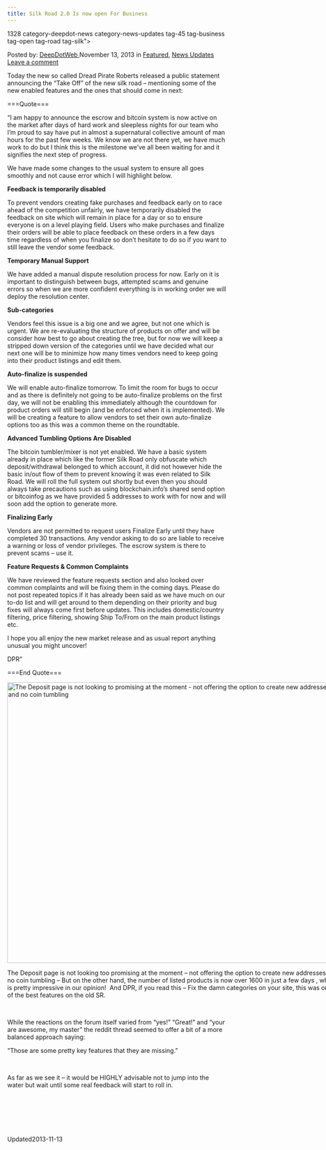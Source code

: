 ```yaml
---
title: Silk Road 2.0 Is now open For Business
---
```

1328 category-deepdot-news category-news-updates tag-45 tag-business tag-open tag-road tag-silk">

<p class="post-meta">
<span>Posted by: <a href="https://www.deepdotweb.com/author/admin/" title="">DeepDotWeb </a></span>
<span>November 13, 2013</span>
<span>in <a href="https://www.deepdotweb.com/category/deepdot-news/" rel="category tag">Featured</a>, <a href="https://www.deepdotweb.com/category/news-updates/" rel="category tag">News Updates</a></span>
<span><a href="https://www.deepdotweb.com/2013/11/13/silk-road-2-0-is-now-open-for-business/#respond">Leave a comment</a></span>
</p>
<div class="clear"></div>
<div class="entry">
<p>Today the new so called Dread Pirate Roberts released a public statement announcing the &#8220;Take Off&#8221; of the new silk road &#8211; mentioning some of the new enabled features and the ones that should come in next:</p>
<p>===Quote===</p>
<p>&#8220;I am happy to announce the escrow and bitcoin system is now active on the market after days of hard work and sleepless nights for our team who I&#8217;m proud to say have put in almost a supernatural collective amount of man hours for the past few weeks. We know we are not there yet, we have much work to do but I think this is the milestone we&#8217;ve all been waiting for and it signifies the next step of progress.</p>
<p>We have made some changes to the usual system to ensure all goes smoothly and not cause error which I will highlight below.</p>
<p><strong>Feedback is temporarily disabled</strong></p>
<p>To prevent vendors creating fake purchases and feedback early on to race ahead of the competition unfairly, we have temporarily disabled the feedback on site which will remain in place for a day or so to ensure everyone is on a level playing field. Users who make purchases and finalize their orders will be able to place feedback on these orders in a few days time regardless of when you finalize so don&#8217;t hesitate to do so if you want to still leave the vendor some feedback.</p>
<p><strong>Temporary Manual Support</strong></p>
<p>We have added a manual dispute resolution process for now. Early on it is important to distinguish between bugs, attempted scams and genuine errors so when we are more confident everything is in working order we will deploy the resolution center.</p>
<p><strong>Sub-categories</strong></p>
<p>Vendors feel this issue is a big one and we agree, but not one which is urgent. We are re-evaluating the structure of products on offer and will be consider how best to go about creating the tree, but for now we will keep a stripped down version of the categories until we have decided what our next one will be to minimize how many times vendors need to keep going into their product listings and edit them.</p>
<p><strong>Auto-finalize is suspended</strong></p>
<p>We will enable auto-finalize tomorrow. To limit the room for bugs to occur and as there is definitely not going to be auto-finalize problems on the first day, we will not be enabling this immediately although the countdown for product orders will still begin (and be enforced when it is implemented). We will be creating a feature to allow vendors to set their own auto-finalize options too as this was a common theme on the roundtable.</p>
<p><strong>Advanced Tumbling Options Are Disabled</strong></p>
<p>The bitcoin tumbler/mixer is not yet enabled. We have a basic system already in place which like the former Silk Road only obfuscate which deposit/withdrawal belonged to which account, it did not however hide the basic in/out flow of them to prevent knowing it was even related to Silk Road. We will roll the full system out shortly but even then you should always take precautions such as using blockchain.info&#8217;s shared send option or bitcoinfog as we have provided 5 addresses to work with for now and will soon add the option to generate more.</p>
<p><strong>Finalizing Early</strong></p>
<p>Vendors are not permitted to request users Finalize Early until they have completed 30 transactions. Any vendor asking to do so are liable to receive a warning or loss of vendor privileges. The escrow system is there to prevent scams &#8211; use it.</p>
<p><strong>Feature Requests &amp; Common Complaints</strong></p>
<p>We have reviewed the feature requests section and also looked over common complaints and will be fixing them in the coming days. Please do not post repeated topics if it has already been said as we have much on our to-do list and will get around to them depending on their priority and bug fixes will always come first before updates. This includes domestic/country filtering, price filtering, showing Ship To/From on the main product listings etc.</p>
<p>I hope you all enjoy the new market release and as usual report anything unusual you might uncover!</p>
<p>DPR&#8221;</p>
<p>===End Quote===</p>
<div id="attachment_1330" style="width: 763px" class="wp-caption aligncenter"><a href="http://www.deepdotweb.com/wp-content/uploads/2013/11/depositsilkroad2.jpg"><img class="size-full wp-image-1330 " alt="The Deposit page is not looking to promising at the moment - not offering the option to create new addresses and no coin tumbling" src="https://www.deepdotweb.com/wp-content/uploads/2013/11/depositsilkroad2.jpg" width="753" height="643" srcset="https://www.deepdotweb.com/wp-content/uploads/2013/11/depositsilkroad2.jpg 753w, https://www.deepdotweb.com/wp-content/uploads/2013/11/depositsilkroad2-300x256.jpg 300w" sizes="(max-width: 753px) 100vw, 753px" /></a><p class="wp-caption-text">The Deposit page is not looking too promising at the moment &#8211; not offering the option to create new addresses and no coin tumbling &#8211; But on the other hand, the number of listed products is now over 1600 in just a few days , which is pretty impressive in our opinion!  And DPR, if you read this &#8211; Fix the damn categories on your site, this was one of the best features on the old SR.</p></div>
<p>&nbsp;</p>
<p>While the reactions on the forum itself varied from &#8220;yes!&#8221; &#8220;Great!&#8221; and &#8220;your are awesome, my master&#8221; the reddit thread seemed to offer a bit of a more balanced approach saying:</p>
<div>
<div>
<p>&#8220;Those are some pretty key features that they are missing.&#8221;</p>
<p>&nbsp;</p>
<p>As far as we see it &#8211; it would be HIGHLY advisable not to jump into the water but wait until some real feedback will start to roll in.</p>
</div>
</div>
<p>&nbsp;</p>
<p>&nbsp;</p>
<p>&nbsp;</p>
</div>
<span style="display:none"><a href="https://www.deepdotweb.com/tag/20/" rel="tag">20</a> <a href="https://www.deepdotweb.com/tag/business/" rel="tag">business</a> <a href="https://www.deepdotweb.com/tag/open/" rel="tag">open</a> <a href="https://www.deepdotweb.com/tag/road/" rel="tag">road</a> <a href="https://www.deepdotweb.com/tag/silk/" rel="tag">silk</a></span> 
Updated2013-11-13</span>
<div style="display:none" class="vcard author" itemprop="author" itemscope itemtype="http://schema.org/Person"><strong class="fn" itemprop="name">